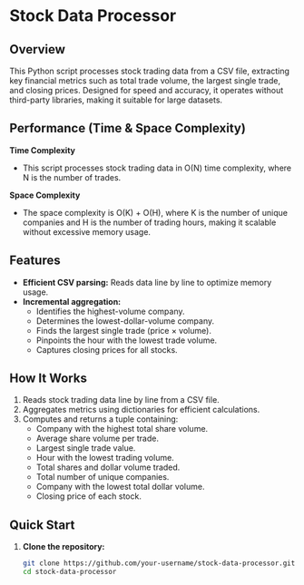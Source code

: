 # Stock Data Processor

## Overview
This Python script processes stock trading data from a CSV file, extracting key financial metrics such as total trade volume, the largest single trade, and closing prices. Designed for speed and accuracy, it operates without third-party libraries, making it suitable for large datasets.

## Performance (Time & Space Complexity)
**Time Complexity**
- This script processes stock trading data in O(N) time complexity, where N is the number of trades.

**Space Complexity**
- The space complexity is O(K) + O(H), where K is the number of unique companies and H is the number of trading hours, making it scalable without excessive memory usage.

## Features
- **Efficient CSV parsing:** Reads data line by line to optimize memory usage.
- **Incremental aggregation:**
  - Identifies the highest-volume company.
  - Determines the lowest-dollar-volume company.
  - Finds the largest single trade (price × volume).
  - Pinpoints the hour with the lowest trade volume.
  - Captures closing prices for all stocks.

## How It Works
1. Reads stock trading data line by line from a CSV file.
2. Aggregates metrics using dictionaries for efficient calculations.
3. Computes and returns a tuple containing:
   - Company with the highest total share volume.
   - Average share volume per trade.
   - Largest single trade value.
   - Hour with the lowest trading volume.
   - Total shares and dollar volume traded.
   - Total number of unique companies.
   - Company with the lowest total dollar volume.
   - Closing price of each stock.

## Quick Start
1. **Clone the repository:**
   ```bash
   git clone https://github.com/your-username/stock-data-processor.git
   cd stock-data-processor
